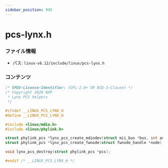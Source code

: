 ```yaml
---
sidebar_position: 945
---
```

# pcs-lynx.h

### ファイル情報

- パス: `linux-v6.12/include/linux/pcs-lynx.h`

### コンテンツ

```h
/* SPDX-License-Identifier: (GPL-2.0+ OR BSD-3-Clause) */
/* Copyright 2020 NXP
 * Lynx PCS helpers
 */

#ifndef __LINUX_PCS_LYNX_H
#define __LINUX_PCS_LYNX_H

#include <linux/mdio.h>
#include <linux/phylink.h>

struct phylink_pcs *lynx_pcs_create_mdiodev(struct mii_bus *bus, int addr);
struct phylink_pcs *lynx_pcs_create_fwnode(struct fwnode_handle *node);

void lynx_pcs_destroy(struct phylink_pcs *pcs);

#endif /* __LINUX_PCS_LYNX_H */

```
